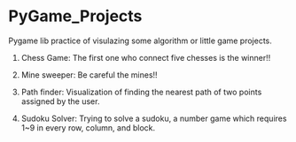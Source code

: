 # PyGame_Projects
Pygame lib practice of visulazing some algorithm or little game projects.

1. Chess Game:
   The first one who connect five chesses is the winner!!

2. Mine sweeper:
   Be careful the mines!!
   
3. Path finder:
   Visualization of finding the nearest path of two points assigned by the user.

4. Sudoku Solver:
   Trying to solve a sudoku, a number game which requires 1~9 in every row, column, and block.
